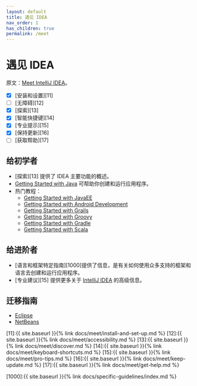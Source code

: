 ```yaml
---
layout: default
title: 遇见 IDEA
nav_order: 1
has_children: true
permalink: /meet
---
```



# 遇见 IDEA
原文：[Meet IntelliJ IDEA]。

- [x] [安装和设置][11]
- [ ] [无障碍][12]
- [x] [探索][13]
- [x] [智能快捷键][14]
- [x] [专业提示][15]
- [x] [保持更新][16]
- [ ] [获取帮助][17]

## 给初学者
- [探索][13] 提供了 IDEA 主要功能的概述。
- [Getting Started with Java] 可帮助你创建和运行应用程序。
- 热门教程：
    - [Getting Started with JavaEE]
    - [Getting Started with Android Development]
    - [Getting Started with Grails]
    - [Getting Started with Groovy]
    - [Getting Started with Gradle]
    - [Getting Started with Scala]

## 给进阶者
- [语言和框架特定指南][1000]提供了信息，是有关如何使用众多支持的框架和语言去创建和运行应用程序。
- [专业建议][15] 提供更多关于 [IntelliJ IDEA] 的高级信息。

## 迁移指南
- [Eclipse]
- [NetBeans]



[Meet IntelliJ IDEA]:https://www.jetbrains.com/help/idea/meet-intellij-idea.html

[Getting Started with Java]:https://www.jetbrains.com/help/idea/creating-running-and-packaging-your-first-java-application.html
[Getting Started with JavaEE]:https://www.jetbrains.com/help/idea/developing-a-java-ee-application.html
[Getting Started with Android Development]:https://www.jetbrains.com/help/idea/getting-started-with-android-development.html
[Getting Started with Grails]:https://www.jetbrains.com/help/idea/getting-started-with-grails-3.html
[Getting Started with Groovy]:https://www.jetbrains.com/help/idea/getting-started-with-groovy.html
[Getting Started with Gradle]:https://www.jetbrains.com/help/idea/getting-started-with-gradle.html
[Getting Started with Scala]:https://www.jetbrains.com/help/idea/run-debug-and-test-scala.html

[IntelliJ IDEA]:https://www.jetbrains.com/idea/?fromMenu
[Eclipse]:https://www.jetbrains.com/help/idea/eclipse.html
[NetBeans]:https://www.jetbrains.com/help/idea/netbeans.html

[11]:{{ site.baseurl }}{% link docs/meet/install-and-set-up.md %}
[12]:{{ site.baseurl }}{% link docs/meet/accessibility.md %}
[13]:{{ site.baseurl }}{% link docs/meet/discover.md %}
[14]:{{ site.baseurl }}{% link docs/meet/keyboard-shortcuts.md %}
[15]:{{ site.baseurl }}{% link docs/meet/pro-tips.md %}
[16]:{{ site.baseurl }}{% link docs/meet/keep-update.md %}
[17]:{{ site.baseurl }}{% link docs/meet/get-help.md %}

[1000]:{{ site.baseurl }}{% link docs/specific-guidelines/index.md %}
